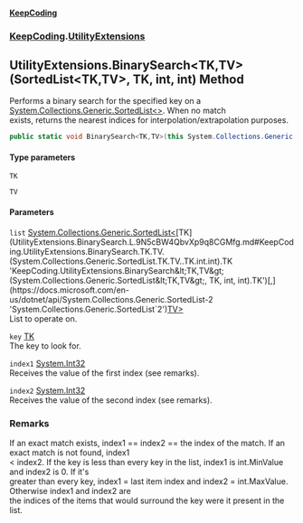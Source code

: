#### [KeepCoding](index.md 'index')
### [KeepCoding](KeepCoding.md 'KeepCoding').[UtilityExtensions](UtilityExtensions.md 'KeepCoding.UtilityExtensions')
## UtilityExtensions.BinarySearch&lt;TK,TV&gt;(SortedList&lt;TK,TV&gt;, TK, int, int) Method
Performs a binary search for the specified key on a [System.Collections.Generic.SortedList&lt;&gt;](https://docs.microsoft.com/en-us/dotnet/api/System.Collections.Generic.SortedList-2 'System.Collections.Generic.SortedList`2'). When no match  
exists, returns the nearest indices for interpolation/extrapolation purposes.
```csharp
public static void BinarySearch<TK,TV>(this System.Collections.Generic.SortedList<TK,TV> list, TK key, out int index1, out int index2);
```
#### Type parameters
<a name='KeepCoding.UtilityExtensions.BinarySearch.TK.TV.(System.Collections.Generic.SortedList.TK.TV..TK.int.int).TK'></a>
`TK`  
  
<a name='KeepCoding.UtilityExtensions.BinarySearch.TK.TV.(System.Collections.Generic.SortedList.TK.TV..TK.int.int).TV'></a>
`TV`  
  
#### Parameters
<a name='KeepCoding.UtilityExtensions.BinarySearch.TK.TV.(System.Collections.Generic.SortedList.TK.TV..TK.int.int).list'></a>
`list` [System.Collections.Generic.SortedList&lt;](https://docs.microsoft.com/en-us/dotnet/api/System.Collections.Generic.SortedList-2 'System.Collections.Generic.SortedList`2')[TK](UtilityExtensions.BinarySearch.L.9N5cBW4QbvXp9q8CGMfg.md#KeepCoding.UtilityExtensions.BinarySearch.TK.TV.(System.Collections.Generic.SortedList.TK.TV..TK.int.int).TK 'KeepCoding.UtilityExtensions.BinarySearch&lt;TK,TV&gt;(System.Collections.Generic.SortedList&lt;TK,TV&gt;, TK, int, int).TK')[,](https://docs.microsoft.com/en-us/dotnet/api/System.Collections.Generic.SortedList-2 'System.Collections.Generic.SortedList`2')[TV](UtilityExtensions.BinarySearch.L.9N5cBW4QbvXp9q8CGMfg.md#KeepCoding.UtilityExtensions.BinarySearch.TK.TV.(System.Collections.Generic.SortedList.TK.TV..TK.int.int).TV 'KeepCoding.UtilityExtensions.BinarySearch&lt;TK,TV&gt;(System.Collections.Generic.SortedList&lt;TK,TV&gt;, TK, int, int).TV')[&gt;](https://docs.microsoft.com/en-us/dotnet/api/System.Collections.Generic.SortedList-2 'System.Collections.Generic.SortedList`2')  
List to operate on.
  
<a name='KeepCoding.UtilityExtensions.BinarySearch.TK.TV.(System.Collections.Generic.SortedList.TK.TV..TK.int.int).key'></a>
`key` [TK](UtilityExtensions.BinarySearch.L.9N5cBW4QbvXp9q8CGMfg.md#KeepCoding.UtilityExtensions.BinarySearch.TK.TV.(System.Collections.Generic.SortedList.TK.TV..TK.int.int).TK 'KeepCoding.UtilityExtensions.BinarySearch&lt;TK,TV&gt;(System.Collections.Generic.SortedList&lt;TK,TV&gt;, TK, int, int).TK')  
The key to look for.
  
<a name='KeepCoding.UtilityExtensions.BinarySearch.TK.TV.(System.Collections.Generic.SortedList.TK.TV..TK.int.int).index1'></a>
`index1` [System.Int32](https://docs.microsoft.com/en-us/dotnet/api/System.Int32 'System.Int32')  
Receives the value of the first index (see remarks).
  
<a name='KeepCoding.UtilityExtensions.BinarySearch.TK.TV.(System.Collections.Generic.SortedList.TK.TV..TK.int.int).index2'></a>
`index2` [System.Int32](https://docs.microsoft.com/en-us/dotnet/api/System.Int32 'System.Int32')  
Receives the value of the second index (see remarks).
  
### Remarks
If an exact match exists, index1 == index2 == the index of the match. If an exact match is not found, index1  
< index2. If the key is less than every key in the list, index1 is int.MinValue and index2 is 0. If it's  
greater than every key, index1 = last item index and index2 = int.MaxValue. Otherwise index1 and index2 are  
the indices of the items that would surround the key were it present in the list.
